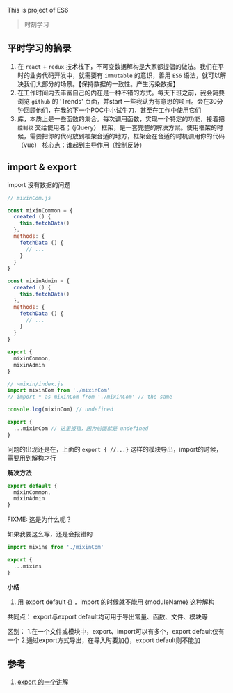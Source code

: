 This is project of ES6

> 时刻学习

## 平时学习的摘录

1. 在 `react` + `redux` 技术栈下，不可变数据解构是大家都提倡的做法。我们在平时的业务代码开发中，就需要有 `immutable` 的意识，善用 `ES6` 语法，就可以解决我们大部分的场景。【保持数据的一致性。产生污染数据】
2. 在工作时间内去丰富自己的内在是一种不错的方式。每天下班之前，我会简要浏览 `github` 的 'Trends' 页面，并start 一些我认为有意思的项目。会在30分钟回顾他们，在我的下一个POC中小试牛刀，甚至在工作中使用它们
3. 库，本质上是一些函数的集合。每次调用函数，实现一个特定的功能，接着把 `控制权` 交给使用者；（jQuery）
   框架，是一套完整的解决方案。使用框架的时候，需要把你的代码放到框架合适的地方，框架会在合适的时机调用你的代码（vue）
   核心点：谁起到主导作用（控制反转）

## import & export

import 没有数据的问题

```js
// mixinCom.js

const mixinCommon = {
  created () {
    this.fetchData()
  },
  methods: {
    fetchData () {
      // ...
    }
  }
}

const mixinAdmin = {
  created () {
    this.fetchData()
  },
  methods: {
    fetchData () {
      // ...
    }
  }
}

export {
  mixinCommon,
  mixinAdmin
}
```

```js
// ~mixin/index.js
import mixinCom from './mixinCom'
// import * as mixinCom from './mixinCom' // the same

console.log(mixinCom) // undefined

export {
  ...mixinCom // 这里报错，因为前面就是 undefined
}
```

问题的出现还是在，上面的 `export { //...}`
这样的模块导出，import的时候，需要用到解构才行

**解决方法**

```js
export default {
  mixinCommon,
  mixinAdmin
}
```

FIXME: 这是为什么呢？

如果我要这么写，还是会报错的

```js
import mixins from './mixinCom'

export {
  ...mixins
}
```

**小结**
1. 用 export default {} ，import 的时候就不能用 {moduleName} 这种解构

共同点：
export与export default均可用于导出常量、函数、文件、模块等

区别：
1.在一个文件或模块中，export、import可以有多个，export default仅有一个
2.通过export方式导出，在导入时要加{}，export default则不能加

## 参考

1. [export 的一个讲解](https://segmentfault.com/q/1010000011164969/a-1020000011165656)